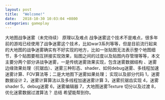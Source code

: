 ```yaml
---
layout: post
title:  "Welcome!"
date:   2018-10-30 10:03:04 +0800
categories: gameplay
---
```

大地图战争迷雾（未完待续）
原理以及难点
战争迷雾这个技术不是难点，很多年前的游戏已经使用了战争迷雾这个技术，比如war3系列等等，但是目前流行起来的大地图的战争迷雾确实有不好实现的地方，比如一张贴图无法表示整个地图细节，多个贴图要相互拼接实现效果，贴图之间的过度以及贴图内存管理等等，本文主要分两个部分讲战争迷雾，一是传统迷雾效果实现，包含迷雾数据结构
、迷雾边缘效果处理（抗锯齿）、迷雾三种形态、shader、如何debug迷雾、多线程加速迷雾计算、FOV算法等；二是大地图下迷雾如果处理；
实现以及部分代码
1，迷雾数据设计
2，迷雾计算算法以及多线程加速迷雾计算
3，迷雾抗锯齿实现
4，迷雾shader
5，debug迷雾
6，迷雾编辑器
7，大地图迷雾Texture 切分以及过渡
8，优化迷雾数据过渡算法？
总结
希望能帮到你。
